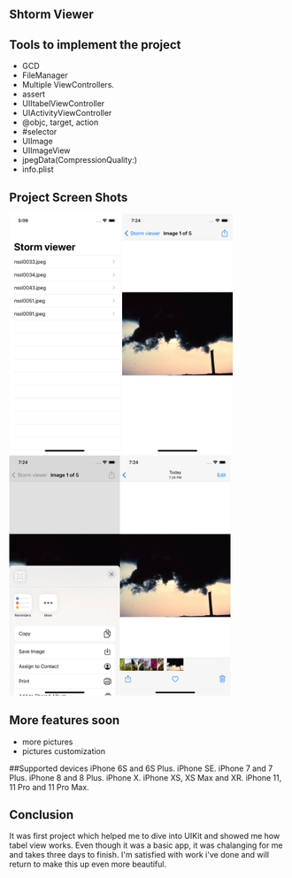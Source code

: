 ## Shtorm Viewer

## Tools to implement the project
- GCD
- FileManager
- Multiple ViewControllers.
- assert
- UIItabelViewController
- UIActivityViewController
- @objc, target, action
- #selector
- UIImage
- UIImageView
- jpegData(CompressionQuality:)
- info.plist
 
 ## Project Screen Shots
 <img src="Screen1.png" width="200"> <img src="Screen3.png" width="200">
 <img src="Screen4.png" width="200"><img src="Screen5.png" width="200">

## More features soon
- more pictures 
- pictures customization
  
##Supported devices
iPhone 6S and 6S Plus.
iPhone SE.
iPhone 7 and 7 Plus.
iPhone 8 and 8 Plus.
iPhone X.
iPhone XS, XS Max and XR.
iPhone 11, 11 Pro and 11 Pro Max.

## Conclusion 
It was first project which helped me to dive into UIKit and showed me how tabel view works. 
Even though it was a basic app, it was chalanging for me and takes three days to finish. 
I'm satisfied with work i've done and will return to make this up even more beautiful.


